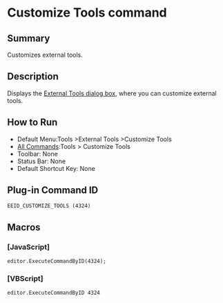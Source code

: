 # Customize Tools command

## Summary

Customizes external tools.

## Description

Displays the [External Tools dialog box](../../dlg/tools/index),
where you can customize external tools.

## How to Run

- Default Menu:Tools \>External Tools \>Customize Tools
- [All Commands](all_commands):Tools >
Customize Tools
- Toolbar: None
- Status Bar: None
- Default Shortcut Key: None

## Plug-in Command ID

```
EEID_CUSTOMIZE_TOOLS (4324)```

## Macros

### \[JavaScript\]

```
editor.ExecuteCommandByID(4324);
```

### \[VBScript\]

```
editor.ExecuteCommandByID 4324
```
